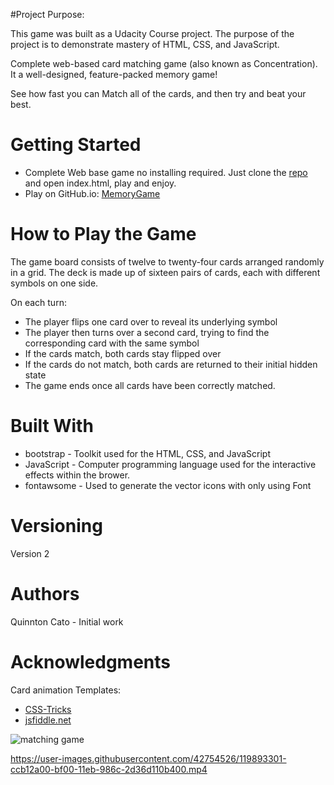 ﻿#Project Purpose:

This game was built as a Udacity Course project. The purpose of the project is to demonstrate mastery of HTML, CSS, and JavaScript.

Complete web-based card matching game (also known as Concentration). It a well-designed, feature-packed memory game!  

See how fast you can Match all of the cards, and then try and beat your best.

# Getting Started
* Complete Web base game no installing required.  Just clone the [repo](https://github.com/qcardell/memorygame.git) and open index.html, play and enjoy.
* Play on GitHub.io: [MemoryGame](https://qcardell.github.io/memorygame/)

# How to Play the Game
The game board consists of twelve to twenty-four cards arranged randomly in a grid. The deck is made up of sixteen pairs of cards, each with different symbols on one side.

On each turn:

* The player flips one card over to reveal its underlying symbol
* The player then turns over a second card, trying to find the corresponding card with the same symbol
* If the cards match, both cards stay flipped over
* If the cards do not match, both cards are returned to their initial hidden state
* The game ends once all cards have been correctly matched.

# Built With
- bootstrap - Toolkit used for the HTML, CSS, and JavaScript
- JavaScript - Computer programming language used for the interactive effects within the brower.
- fontawsome - Used to generate the vector icons with only using Font 

# Versioning
Version 2

# Authors
Quinnton Cato - Initial work

# Acknowledgments
Card animation Templates:

- [CSS-Tricks](https://css-tricks.com/almanac/properties/a/animation/)
- [jsfiddle.net](http://jsfiddle.net/fZ9kM/)

![matching game](https://user-images.githubusercontent.com/42754526/119892560-e7cf6a00-beff-11eb-85a5-3ccf11a4d8e8.png)


https://user-images.githubusercontent.com/42754526/119893301-ccb12a00-bf00-11eb-986c-2d36d110b400.mp4

